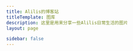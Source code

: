 ```yaml
---
title: Alilis的博客站
titleTemplate: 图库
description: 这里是用来分享一些Alilis日常生活的图片
layout: page

sidebar: false
---
```


<gallery :galleryGroups="galleryGroups" />

<script setup lang="ts">
  import { ref } from 'vue';
  import Gallery from './.vitepress/theme/views/gallery.vue'

  const galleryGroups = ref([
    {
      name: 'Daily Life',
      bannerImg: 'https://img.alilis.space/IMG_20230805_165030.jpg-alilis_img',
      imgUrlList: [
        'https://img.alilis.space/IMG_20230805_165030.jpg-alilis_img',
        'https://img.alilis.space/30160639.jpg-alilis_img',
        'https://img.alilis.space/IMG_20231019_175823.jpg-alilis_img',
        'https://img.alilis.space/IMG_20231119_160552.jpg-alilis_img',
        'https://img.alilis.space/lADPJxf-4P8W5X3NBQDNA8A_960_1280.jpg_720x720q90g.jpg-alilis_img',
        'https://img.alilis.space/IMG_20231006_144324.jpg-alilis_img',
        'https://img.alilis.space/1705050380738.jpg-alilis_img',
        'https://img.alilis.space/a01e6782068ff9e525b00fa699e0edd.jpg-alilis_img',
        'https://img.alilis.space/30160728.jpg-alilis_img',
        'https://img.alilis.space/30160722.jpg-alilis_img',
        'https://img.alilis.space/30160716.jpg-alilis_img',
      ],
      createDate: '2023-12-25'
    },
    {
      name: 'XIAN',
      bannerImg: 'https://img.alilis.space/IMG_20241127_105842.jpg-alilis_img',
      imgUrlList: [
        'https://img.alilis.space/IMG_20241127_105842.jpg-alilis_img',
        'https://img.alilis.space/IMG_20241127_105834.jpg-alilis_img',
        'https://img.alilis.space/IMG_20241127_105957.jpg-alilis_img'
      ],
      createDate: '2024-11-20'
    }
  ]);
</script>  
